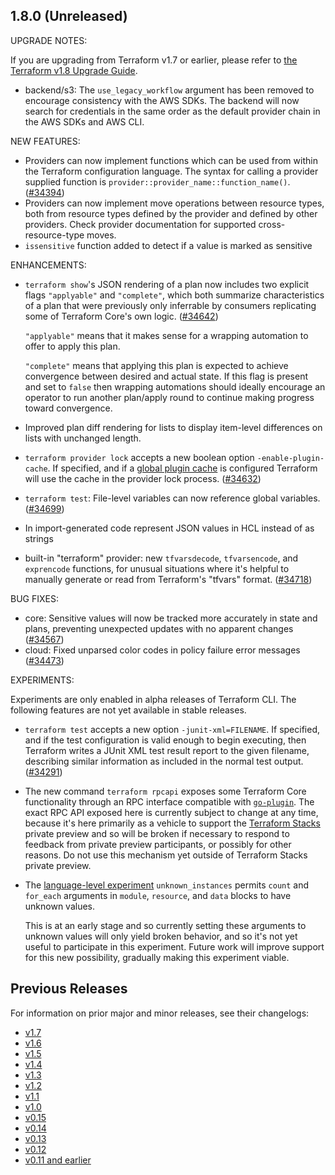 ## 1.8.0 (Unreleased)

UPGRADE NOTES:

If you are upgrading from Terraform v1.7 or earlier, please refer to
[the Terraform v1.8 Upgrade Guide](https://developer.hashicorp.com/terraform/language/v1.8.x/upgrade-guides).

* backend/s3: The `use_legacy_workflow` argument has been removed to encourage consistency with the AWS SDKs. The backend will now search for credentials in the same order as the default provider chain in the AWS SDKs and AWS CLI.

NEW FEATURES:

* Providers can now implement functions which can be used from within the Terraform configuration language. The syntax for calling a provider supplied function is `provider::provider_name::function_name()`. ([#34394](https://github.com/hashicorp/terraform/issues/34394))
* Providers can now implement move operations between resource types, both from resource types defined by the provider and defined by other providers. Check provider documentation for supported cross-resource-type moves.
* `issensitive` function added to detect if a value is marked as sensitive

ENHANCEMENTS:

* `terraform show`'s JSON rendering of a plan now includes two explicit flags `"applyable"` and `"complete"`, which both summarize characteristics of a plan that were previously only inferrable by consumers replicating some of Terraform Core's own logic. ([#34642](https://github.com/hashicorp/terraform/issues/34642))

    `"applyable"` means that it makes sense for a wrapping automation to offer to apply this plan.

    `"complete"` means that applying this plan is expected to achieve convergence between desired and actual state. If this flag is present and set to `false` then wrapping automations should ideally encourage an operator to run another plan/apply round to continue making progress toward convergence.
* Improved plan diff rendering for lists to display item-level differences on lists with unchanged length.
* `terraform provider lock` accepts a new boolean option `-enable-plugin-cache`. If specified, and if a [global plugin cache](https://developer.hashicorp.com/terraform/cli/config/config-file#provider-plugin-cache) is configured Terraform will use the cache in the provider lock process. ([#34632](https://github.com/hashicorp/terraform/issues/34632))
* `terraform test`: File-level variables can now reference global variables. ([#34699](https://github.com/hashicorp/terraform/issues/34699))
* In import-generated code represent JSON values in HCL instead of as strings
* built-in "terraform" provider: new `tfvarsdecode`, `tfvarsencode`, and `exprencode` functions, for unusual situations where it's helpful to manually generate or read from Terraform's "tfvars" format. ([#34718](https://github.com/hashicorp/terraform/issues/34718))

BUG FIXES:

* core: Sensitive values will now be tracked more accurately in state and plans, preventing unexpected updates with no apparent changes ([#34567](https://github.com/hashicorp/terraform/issues/34567))
* cloud: Fixed unparsed color codes in policy failure error messages ([#34473](https://github.com/hashicorp/terraform/issues/34473))

EXPERIMENTS:

Experiments are only enabled in alpha releases of Terraform CLI. The following features are not yet available in stable releases.

* `terraform test` accepts a new option `-junit-xml=FILENAME`. If specified, and if the test configuration is valid enough to begin executing, then Terraform writes a JUnit XML test result report to the given filename, describing similar information as included in the normal test output. ([#34291](https://github.com/hashicorp/terraform/issues/34291))
* The new command `terraform rpcapi` exposes some Terraform Core functionality through an RPC interface compatible with [`go-plugin`](https://github.com/hashicorp/go-plugin). The exact RPC API exposed here is currently subject to change at any time, because it's here primarily as a vehicle to support the [Terraform Stacks](https://www.hashicorp.com/blog/terraform-stacks-explained) private preview and so will be broken if necessary to respond to feedback from private preview participants, or possibly for other reasons. Do not use this mechanism yet outside of Terraform Stacks private preview.
* The [language-level experiment](https://developer.hashicorp.com/terraform/language/settings#experimental-language-features) `unknown_instances` permits `count` and `for_each` arguments in `module`, `resource`, and `data` blocks to have unknown values.

    This is at an early stage and so currently setting these arguments to unknown values will only yield broken behavior, and so it's not yet useful to participate in this experiment. Future work will improve support for this new possibility, gradually making this experiment viable.

## Previous Releases

For information on prior major and minor releases, see their changelogs:

* [v1.7](https://github.com/hashicorp/terraform/blob/v1.7/CHANGELOG.md)
* [v1.6](https://github.com/hashicorp/terraform/blob/v1.6/CHANGELOG.md)
* [v1.5](https://github.com/hashicorp/terraform/blob/v1.5/CHANGELOG.md)
* [v1.4](https://github.com/hashicorp/terraform/blob/v1.4/CHANGELOG.md)
* [v1.3](https://github.com/hashicorp/terraform/blob/v1.3/CHANGELOG.md)
* [v1.2](https://github.com/hashicorp/terraform/blob/v1.2/CHANGELOG.md)
* [v1.1](https://github.com/hashicorp/terraform/blob/v1.1/CHANGELOG.md)
* [v1.0](https://github.com/hashicorp/terraform/blob/v1.0/CHANGELOG.md)
* [v0.15](https://github.com/hashicorp/terraform/blob/v0.15/CHANGELOG.md)
* [v0.14](https://github.com/hashicorp/terraform/blob/v0.14/CHANGELOG.md)
* [v0.13](https://github.com/hashicorp/terraform/blob/v0.13/CHANGELOG.md)
* [v0.12](https://github.com/hashicorp/terraform/blob/v0.12/CHANGELOG.md)
* [v0.11 and earlier](https://github.com/hashicorp/terraform/blob/v0.11/CHANGELOG.md)
